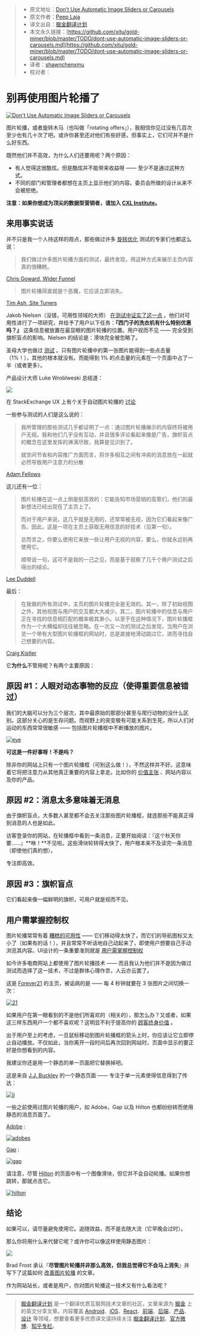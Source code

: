 
  > * 原文地址：[Don’t Use Automatic Image Sliders or Carousels](https://conversionxl.com/dont-use-automatic-image-sliders-or-carousels/)
  > * 原文作者：[Peep Laja](https://conversionxl.com/author/peep-laja/)
  > * 译文出自：[掘金翻译计划](https://github.com/xitu/gold-miner)
  > * 本文永久链接：[https://github.com/xitu/gold-miner/blob/master/TODO/dont-use-automatic-image-sliders-or-carousels.md](https://github.com/xitu/gold-miner/blob/master/TODO/dont-use-automatic-image-sliders-or-carousels.md)
  > * 译者：[shawnchenxmu](https://github.com/shawnchenxmu)
  > * 校对者：

# 别再使用图片轮播了
  
  [![Don't Use Automatic Image Sliders or Carousels](https://conversionxl.com/wp-content/uploads/2012/09/slider.jpg)](https://conversionxl.com/dont-use-automatic-image-sliders-or-carousels/)

图片轮播，或者旋转木马（也叫做「rotating offers」），我相信你见过没有几百次至少也有几十次了吧。或许你甚至还对他们有些好感，但事实上，它们可并不是什么好东西。

既然他们并不高效，为什么人们还要用呢？两个原因：

- 有人觉得这很酷炫。但是酷炫并不能带来收益呀 —— 至少不是通过这种方式。
- 不同的部门和管理者都想在主页上显示他们的内容。委员会所做的设计从来不会被拒绝。

**注意：如果你想成为顶尖的数据型营销者，请加入 [CXL Institute](https://conversionxl.com/institute/)。**

## 来用事实说话

并不只是我一个人持这样的观点，那些做过许多 [旋转优化](https://conversionxl.com/conversion-optimization-guide/) 测试的专家们也都这么说：

> 我们做过许多图片轮播方面的测试，最终发现，用这种方式来展示主页内容真的很糟糕。

[Chris Goward, Wider Funnel](http://www.widerfunnel.com/conversion-rate-optimization/rotating-offers-the-scourge-of-home-page-design)

> 图片轮播简直就是个恶魔，它应该立即消失。

[Tim Ash, Site Tuners](http://www.clickz.com/clickz/column/2164452/rotating-banners)

Jakob Nielsen（没错，可用性领域的大师） [在测试中证实了这一点](http://www.nngroup.com/articles/auto-forwarding/) 。他们对可用性进行了一项研究，并给予了用户以下任务：**『西门子的洗衣机有什么特别优惠吗？』** 这条信息被放置在最显眼的图片轮播的位置。用户视而不见 —— 完全受到旗帜盲点的影响。Nielsen 的结论是：滑块完全被忽略了。

圣母大学也做过 [测试](https://vwo.com/blog/image-slider-alternatives/) 。只有图片轮播中的第一张图片能得到一些点击量（1%！），其他的根本就没有。而能得到 1% 的点击量的元素在一个页面中占了一半（或者更多）。


产品设计大师 Luke Wroblweski 总结道：

[![](https://ws3.sinaimg.cn/large/006tNc79ly1fidkhz15ekj30t60hyq5f.jpg)](https://twitter.com/lukew/status/293857685546360834)

在 StackExchange UX 上有个关于自动图片轮播的 [讨论](https://ux.stackexchange.com/questions/10312/are-carousels-effective)

一些参与测试的人们是这么说的：
 
> 我所管理的那些测试几乎都证明了一点：通过图片轮播展示的内容终将被用户无视。我和他们几乎没有互动，并且很多评论看起来像是广告，旗帜盲点的概念在这里发挥的淋漓尽致，我算是见识到了。
> 
> 就空间节省和内容推广方面而言，将许多相互之间有冲突的消息放在一起就必然导致用户注意力的分散

[Adam Fellows](https://ux.stackexchange.com/users/5208/adam-fellowes)

这儿还有一位：

> 图片轮播在这一点上倒是挺高效的：它能告知市场营销的高管们，他们的最新想法已经出现在了主页上了。
> 
> 而对于用户来说，这几乎就是无用的，还常常被无视，因为它们看起来像广告。因此，这是一项在主页上获取无用信息的好技术（见第一句）。
> 
> 总而言之，你要么使用它来放一些让用户无视的内容，要么，你就永远别再使用它。
> 
> 顺带说一句，这可不是我的一己之见，而是基于观察了几千个用户测试之后得出的结论。

[Lee Duddell](https://ux.stackexchange.com/users/7552/lee-duddell)

最后：

> 在我做的所有测试中，主页的图片轮播完全是无效的。其一，除了初始视图之外，其他视图与用户的交互都大大减少。其二，图片轮播中的信息与用户正在寻找的信息相匹配的概率极其渺小。以至于在这种情况下，图片轮播框作为一个大横幅却往往被忽略。在一次又一次的测试之后发现，当用户在浏览一个带有大型图片轮播框的网站时，总是直接地滑动跳过它，进而寻找自己想要的内容。

[Craig Kistler](https://ux.stackexchange.com/users/7548/craig-kistler)

它**为什么**不管用呢？有两个主要原因：

## 原因 #1：人眼对动态事物的反应（使得重要信息被错过）

我们的大脑可以分为三个层次，其中最原始的那部分甚至与爬行动物的没什么区别。这部分关心的是生存问题。而视野上的突变极有可能关系到生死，所以人们对运动的东西常常很敏感 —— 包括图片轮播框中不断播放的图片。

[![eye](https://conversionxl.com/wp-content/uploads/2012/09/eye.jpg)](https://conversionxl.com/wp-content/uploads/2012/09/eye.jpg)

**可这是一件好事呀！不是吗？**

除非你的网站上只有一个图片轮播框（可别这么做！），不然这样并不好。这意味着它将把注意力从其他真正重要的内容上拿走。比如你的 [价值主张](https://conversionxl.com/value-proposition-examples-how-to-create/) 、网站内容以及你的产品。

## 原因 #2：消息太多意味着无消息

由于旗帜盲点，大多数人甚至都不会去关注那些图片轮播框，就连那些不能真正得到消息的人也是如此。


访客登录你的网站，在轮播框中看到一条消息，正要开始阅读：『这个秋天你要……』**咻！**不见啦。这些滑块轮转得太快了，用户根本来不及读完一条消息（即使他们真的想）。

专注即高效。


## 原因 #3：旗帜盲点

它们看起来像一幅鲜明的旗帜，可用户就是视而不见。

## 用户需掌握控制权

图片轮播常常有着 [糟糕的可用性](http://uxmovement.com/navigation/big-usability-mistakes-designers-make-on-carousels/) —— 它们移动得太快了，而它们的导航图标又太小了（如果有的话！），并且常常不听话地自己动起来了，即使用户想要自己手动浏览其内容。UI设计的一条重要准则就是 [用户需掌握控制权](http://bokardo.com/principles-of-user-interface-design/)

如今许多电商网站上都使用了图片轮播技术 —— 而且我认为他们并不是因为做过测试而选择了这一技术，不过是群体心理作祟，人云亦云罢了。

这是 [Forever21](http://www.forever21.com) 的主页，被诟病的是 —— 每 4 秒钟就要在 3 张图片之间切换一次：

[![21](https://conversionxl.com/wp-content/uploads/2012/09/21-1.jpg)](https://conversionxl.com/wp-content/uploads/2012/09/21-1.jpg)


如果用户在第一眼看到的不是他们所喜欢的（相关的），那怎么办？又或者，如果这三样东西用户一个都不喜欢呢？这明显不利于提高你的 [顾客终身价值](https://conversionxl.com/customer-lifetime-value/) 。

出于用户至上的考虑，一旦鼠标移动到图片轮播框的箭头上时，你应该让它立即停止自动播放。不仅如此，当你离开一段时间后再次回到网站时，页面中显示的要正好是你想看到的内容。

我建议你还是用一个静态的单一页面把它替换掉吧。

这是来自 [J.J. Buckley](http://www.jjbuckley.com/) 的一个静态页面 —— 专注于单一元素使得信息得到了传达：


[![jj](https://conversionxl.com/wp-content/uploads/2012/09/jj.jpg)](https://conversionxl.com/wp-content/uploads/2012/09/jj.jpg)

一些之前使用过图片轮播的用户，如 Adobe，Gap 以及 Hilton 也都纷纷转而使用静态的消息页面了。

[Adobe](https://www.adobe.com/) :

[![adobes](https://conversionxl.com/wp-content/uploads/2012/09/adobes.jpg)](https://conversionxl.com/wp-content/uploads/2012/09/adobes.jpg)

[Gap](http://www.gap.com) :

[![gap](https://conversionxl.com/wp-content/uploads/2012/09/gap.jpg)](https://conversionxl.com/wp-content/uploads/2012/09/gap.jpg)

请注意，尽管 [Hilton](http://www.hilton.com)  的页面中有一个图像滑块，但它并不会自动轮播。如果你想跳转，那就点击它。

[![hilton](https://conversionxl.com/wp-content/uploads/2012/09/hilton.jpg)](https://conversionxl.com/wp-content/uploads/2012/09/hilton.jpg)

## **结论**

如果可以，请尽量避免使用它。追随效益，而不是去随大流（它早晚会过时）。

那么你将用什么来代替它呢？或许你可以像这样使用静态图片：

[![](https://ws2.sinaimg.cn/large/006tNc79ly1fidkitq5yjj30te0j0n05.jpg)](https://twitter.com/erunyon/status/293868617886486529)

Brad Frost 承认『**尽管图片轮播并非那么高效，但我总觉得它不会马上消失**』并写下了这篇如何 [改善图片轮播](http://bradfrostweb.com/blog/post/carousels/) 的文章。

作为网站站长，或者是用户，你对图片轮播这一技术又有什么看法呢？

  ---

  > [掘金翻译计划](https://github.com/xitu/gold-miner) 是一个翻译优质互联网技术文章的社区，文章来源为 [掘金](https://juejin.im) 上的英文分享文章。内容覆盖 [Android](https://github.com/xitu/gold-miner#android)、[iOS](https://github.com/xitu/gold-miner#ios)、[React](https://github.com/xitu/gold-miner#react)、[前端](https://github.com/xitu/gold-miner#前端)、[后端](https://github.com/xitu/gold-miner#后端)、[产品](https://github.com/xitu/gold-miner#产品)、[设计](https://github.com/xitu/gold-miner#设计) 等领域，想要查看更多优质译文请持续关注 [掘金翻译计划](https://github.com/xitu/gold-miner)、[官方微博](http://weibo.com/juejinfanyi)、[知乎专栏](https://zhuanlan.zhihu.com/juejinfanyi)。
  



